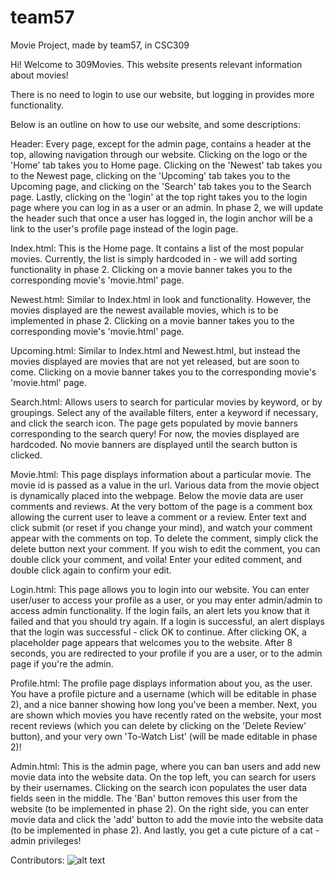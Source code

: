 # team57
Movie Project, made by team57, in CSC309

Hi! Welcome to 309Movies. This website presents relevant information about movies!

There is no need to login to use our website, but logging in provides more functionality.

Below is an outline on how to use our website, and some descriptions:

Header:
Every page, except for the admin page, contains a header at the top, allowing navigation
through our website. Clicking on the logo or the 'Home' tab takes you to Home page.
Clicking on the 'Newest' tab takes you to the Newest page, clicking on the 'Upcoming'
tab takes you to the Upcoming page, and clicking on the 'Search' tab takes you to the
Search page. Lastly, clicking on the 'login' at the top right takes you to the login
page where you can log in as a user or an admin.
In phase 2, we will update the header such that once a user has logged in, the login
anchor will be a link to the user's profile page instead of the login page.

Index.html:
This is the Home page. It contains a list of the most popular movies. Currently, the list
is simply hardcoded in - we will add sorting functionality in phase 2. Clicking on a movie
banner takes you to the corresponding movie's 'movie.html' page.

Newest.html:
Similar to Index.html in look and functionality. However, the movies displayed are the
newest available movies, which is to be implemented in phase 2. Clicking on a movie banner
takes you to the corresponding movie's 'movie.html' page.

Upcoming.html:
Similar to Index.html and Newest.html, but instead the movies displayed are movies that
are not yet released, but are soon to come. Clicking on a movie banner takes you to the
corresponding movie's 'movie.html' page.

Search.html:
Allows users to search for particular movies by keyword, or by groupings. Select any of
the available filters, enter a keyword if necessary, and click the search icon. The page
gets populated by movie banners corresponding to the search query! For now, the movies
displayed are hardcoded. No movie banners are displayed until the search button is clicked.

Movie.html:
This page displays information about a particular movie. The movie id is passed as a value
in the url. Various data from the movie object is dynamically placed into the webpage.
Below the movie data are user comments and reviews. At the very bottom of the page is a
comment box allowing the current user to leave a comment or a review. Enter text and click
submit (or reset if you change your mind), and watch your comment appear with the comments
on top. To delete the comment, simply click the delete button next your comment. If you wish
to edit the comment, you can double click your comment, and voila! Enter your edited comment,
and double click again to confirm your edit.

Login.html:
This page allows you to login into our website. You can enter user/user to access your profile
as a user, or you may enter admin/admin to access admin functionality. If the login fails, an
alert lets you know that it failed and that you should try again. If a login is successful, an
alert displays that the login was successful - click OK to continue. After clicking OK, a
placeholder page appears that welcomes you to the website. After 8 seconds, you are redirected
to your profile if you are a user, or to the admin page if you're the admin.

Profile.html:
The profile page displays information about you, as the user. You have a profile picture and a
username (which will be editable in phase 2), and a nice banner showing how long you've been a
member. Next, you are shown which movies you have recently rated on the website, your most
recent reviews (which you can delete by clicking on the 'Delete Review' button), and your very
own 'To-Watch List' (will be made editable in phase 2)!

Admin.html:
This is the admin page, where you can ban users and add new movie data into the website data.
On the top left, you can search for users by their usernames. Clicking on the search icon
populates the user data fields seen in the middle. The 'Ban' button removes this user from the
website (to be implemented in phase 2). On the right side, you can enter movie data and click
the 'add' button to add the movie into the website data (to be implemented in phase 2). And
lastly, you get a cute picture of a cat - admin privileges! 

Contributors:
![alt text](https://github.com/mistybreezy/team57/blob/main/contributors.png?raw=true)

